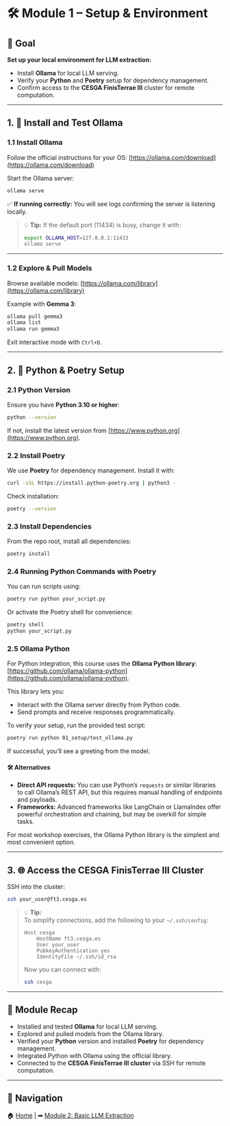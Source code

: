 # 🛠️ Module 1 – Setup & Environment

## 🎯 Goal

**Set up your local environment for LLM extraction:**

- Install **Ollama** for local LLM serving.
- Verify your **Python** and **Poetry** setup for dependency management.
- Confirm access to the **CESGA FinisTerrae III** cluster for remote computation.

---

## 1. 🤖 Install and Test Ollama

### **1.1 Install Ollama**

Follow the official instructions for your OS:
[https://ollama.com/download](https://ollama.com/download)

Start the Ollama server:

```bash
ollama serve
```

✅ **If running correctly:** You will see logs confirming the server is listening locally.

> 💡 **Tip:**
> If the default port (11434) is busy, change it with:
>
> ```bash
> export OLLAMA_HOST=127.0.0.1:11433
> ollama serve
> ```

---

### **1.2 Explore & Pull Models**

Browse available models: [https://ollama.com/library](https://ollama.com/library)

Example with **Gemma 3**:

```bash
ollama pull gemma3
ollama list
ollama run gemma3
```

Exit interactive mode with `Ctrl+D`.

---

## 2. 🐍 Python & Poetry Setup

### **2.1 Python Version**

Ensure you have **Python 3.10 or higher**:

```bash
python --version
```

If not, install the latest version from [https://www.python.org](https://www.python.org).

### **2.2 Install Poetry**

We use **Poetry** for dependency management. Install it with:

```bash
curl -sSL https://install.python-poetry.org | python3 -
```

Check installation:

```bash
poetry --version
```

### **2.3 Install Dependencies**

From the repo root, install all dependencies:

```bash
poetry install
```

### **2.4 Running Python Commands with Poetry**

You can run scripts using:

```bash
poetry run python your_script.py
```

Or activate the Poetry shell for convenience:

```bash
poetry shell
python your_script.py
```

### **2.5 Ollama Python**

For Python integration, this course uses the **Ollama Python library**: [https://github.com/ollama/ollama-python](https://github.com/ollama/ollama-python).

This library lets you:

- Interact with the Ollama server directly from Python code.
- Send prompts and receive responses programmatically.

To verify your setup, run the provided test script:

```bash
poetry run python 01_setup/test_ollama.py
```

If successful, you’ll see a greeting from the model.

#### 🛠️ Alternatives

- **Direct API requests:** You can use Python’s `requests` or similar libraries to call Ollama’s REST API, but this requires manual handling of endpoints and payloads.
- **Frameworks:** Advanced frameworks like LangChain or LlamaIndex offer powerful orchestration and chaining, but may be overkill for simple tasks.

For most workshop exercises, the Ollama Python library is the simplest and most convenient option.

---

## 3. 🌐 Access the CESGA FinisTerrae III Cluster

SSH into the cluster:

```bash
ssh your_user@ft3.cesga.es
```

> 💡 **Tip:**  
> To simplify connections, add the following to your `~/.ssh/config`:
>
> ```
> Host cesga
>     HostName ft3.cesga.es
>     User your_user
>     PubkeyAuthentication yes
>     IdentityFile ~/.ssh/id_rsa
> ```
>
> Now you can connect with:
>
> ```bash
> ssh cesga
> ```

---

## 📝 Module Recap

- Installed and tested **Ollama** for local LLM serving.
- Explored and pulled models from the Ollama library.
- Verified your **Python** version and installed **Poetry** for dependency management.
- Integrated Python with Ollama using the official library.
- Connected to the **CESGA FinisTerrae III cluster** via SSH for remote computation.

---

## 🔗 Navigation

🏠 [Home](../README.md) | ➡ [Module 2: Basic LLM Extraction](../02_basic_llm_extraction/README.md)
